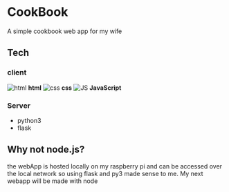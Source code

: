 # CookBook
A simple cookbook web app for my wife
## Tech
### client
![html](https://github.com/user-attachments/assets/012897b5-88fd-43ed-9532-1dee78aaeed7) **html**
![css](https://github.com/user-attachments/assets/72e3d53f-dc46-4367-b920-7dc2cd0c610e) **css**
![JS](https://github.com/user-attachments/assets/78999db8-6b87-479b-a043-60ef7d591754) **JavaScript**

### Server
- python3
- flask
## Why not node.js?
the webApp is hosted locally on my raspberry pi and can be accessed over the local network so using flask and py3 made sense to me.
My next webapp will be made with node
